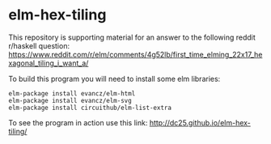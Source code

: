 # elm-hex-tiling

This repository is  supporting material for an answer to the following reddit r/haskell question: https://www.reddit.com/r/elm/comments/4g52lb/first_time_elming_22x17_hexagonal_tiling_i_want_a/

To build this program you will need to install some elm libraries:

    elm-package install evancz/elm-html
    elm-package install evancz/elm-svg
    elm-package install circuithub/elm-list-extra

To see the program in action use this link: http://dc25.github.io/elm-hex-tiling/

